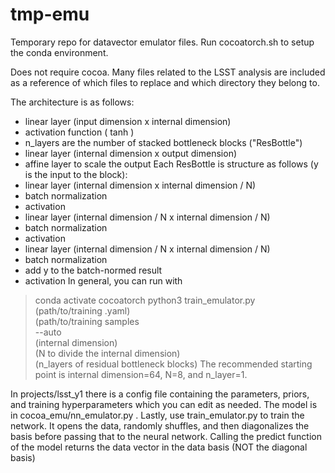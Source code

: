 # tmp-emu

Temporary repo for datavector emulator files. Run cocoatorch.sh to setup the conda environment.

Does not require cocoa.
Many files related to the LSST analysis are included as a reference of which files to replace and which directory they belong to.

The architecture is as follows:
- linear layer (input dimension x internal dimension)
- activation function ( tanh )
- n_layers are the number of stacked bottleneck blocks ("ResBottle")
- linear layer (internal dimension x output dimension)
- affine layer to scale the output 
Each ResBottle is structure as follows (y is the input to the block):
- linear layer (internal dimension x internal dimension / N)
- batch normalization
- activation
- linear layer (internal dimension / N x internal dimension / N)
- batch normalization
- activation
- linear layer (internal dimension / N x internal dimension / N) 
- batch normalization
- add y to the batch-normed result
- activation
In general, you can run with
> conda activate cocoatorch
> python3 train_emulator.py \
>					(path/to/training .yaml) \
>					(path/to/training samples \
>					--auto \
>					(internal dimension) \
>					(N to divide the internal dimension) \
>					(n_layers of residual bottleneck blocks)
The recommended starting point is internal dimension=64, N=8, and n_layer=1.

In projects/lsst_y1 there is a config file containing the parameters, priors, and training hyperparameters which you can edit as needed. The model is in cocoa_emu/nn_emulator.py . Lastly, use train_emulator.py to train the network. It opens the data, randomly shuffles, and then diagonalizes the basis before passing that to the neural network. Calling the predict function of the model returns the data vector in the data basis (NOT the diagonal basis)


